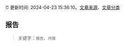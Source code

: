 :alarm_clock: 更新时间: 2024-04-23 15:36:10。[文章来源](/README.md)、[文章分类](/TAGS.md)

## 报告


> 关键字：`报告`、`月报`



